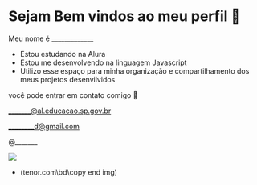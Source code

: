 # Sejam Bem vindos ao meu perfil  💙

Meu nome é _____________

+ Estou estudando na Alura
+ Estou me desenvolvendo na linguagem Javascript
+ Utilizo esse espaço para minha organização e compartilhamento dos meus projetos desenvilvidos

você pode entrar em contato comigo 📧

_______@al.educacao.sp.gov.br

________d@gmail.com

@_______




![](https://media.tenor.com/dur8_lWhH2cAAAAM/crazy-cat-dancing-crazy-cat.gif)

- (tenor.com\bd\copy end img)
